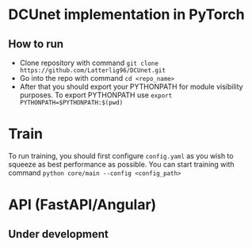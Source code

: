 # DCUnet implementation in PyTorch

## How to run
- Clone repository with command `git clone https://github.com/Latterlig96/DCUnet.git`
- Go into the repo with command `cd <repo_name>`
- After that you should export your PYTHONPATH for module visibility purposes. To export PYTHONPATH use `export PYTHONPATH=$PYTHONPATH:$(pwd)`

# Train
To run training, you should first configure `config.yaml` as you wish to squeeze as best performance as possible. You can start training with command `python core/main --config <config_path>`

# API (FastAPI/Angular)
## Under development